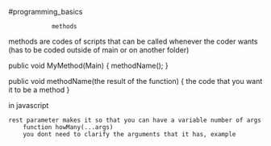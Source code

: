 #programming_basics 


                methods 

methods are codes of scripts that can be called whenever the coder wants
(has to be coded outside of main or on another folder)

public void MyMethod(Main) {
    methodName();
}

public void methodName(the result of the function) {
    the code that you want it to be a method
}

in  javascript

    rest parameter makes it so that you can have a variable number of args
        function howMany(...args)  
        you dont need to clarify the arguments that it has, example





        